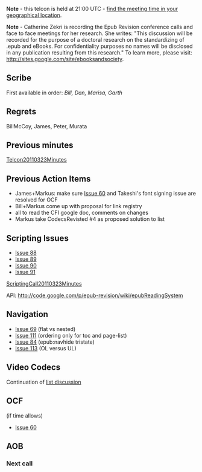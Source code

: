 **Note** - this telcon is held at 21:00 UTC - [find the meeting time in your geographical location](http://www.timeanddate.com/worldclock/fixedtime.html?month=03&day=30&year=2011&hour=21&min=0&sec=0&p1=0).

**Note** - Catherine Zekri is recording the Epub Revision conference calls and face to face meetings for her research. She writes: "This discussion will be recorded for the purpose of a doctoral research on the standardizing of .epub and eBooks. For confidentiality purposes no names will be disclosed in any publication resulting from this research." To learn more, please visit: http://sites.google.com/site/ebooksandsociety.



## Scribe ##
First available in order: _Bill, Dan, Marisa, Garth_

## Regrets ##
BillMcCoy, James, Peter, Murata

## Previous minutes ##
[Telcon20110323Minutes](Telcon20110323Minutes.md)

## Previous Action Items ##
  * James+Markus: make sure [Issue 60](https://code.google.com/p/epub-revision/issues/detail?id=60) and Takeshi's font signing issue are resolved for OCF
  * Bill+Markus come up with proposal for link registry
  * all to read the CFI google doc, comments on changes
  * Markus take CodecsRevisted #4 as proposed solution to list

## Scripting Issues ##

  * [Issue 88](https://code.google.com/p/epub-revision/issues/detail?id=88)
  * [Issue 89](https://code.google.com/p/epub-revision/issues/detail?id=89)
  * [Issue 90](https://code.google.com/p/epub-revision/issues/detail?id=90)
  * [Issue 91](https://code.google.com/p/epub-revision/issues/detail?id=91)

[ScriptingCall20110323Minutes](ScriptingCall20110323Minutes.md)

API: http://code.google.com/p/epub-revision/wiki/epubReadingSystem

## Navigation ##

  * [Issue 69](https://code.google.com/p/epub-revision/issues/detail?id=69) (flat vs nested)
  * [Issue 111](https://code.google.com/p/epub-revision/issues/detail?id=111) (ordering only for toc and page-list)
  * [Issue 84](https://code.google.com/p/epub-revision/issues/detail?id=84) (epub:navhide tristate)
  * [Issue 113](https://code.google.com/p/epub-revision/issues/detail?id=113) (OL versus UL)


## Video Codecs ##
Continuation of [list discussion](http://groups.google.com/group/epub-working-group/browse_thread/thread/e27210c10717d171)

## OCF ##
(if time allows)
  * [Issue 60](https://code.google.com/p/epub-revision/issues/detail?id=60)


## AOB ##
### Next call ###